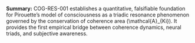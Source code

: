 **Summary:** COG-RES-001 establishes a quantitative, falsifiable foundation for Pirouette’s model of consciousness as a triadic resonance phenomenon governed by the conservation of coherence area (\mathcal{A}_{Ki}). It provides the first empirical bridge between coherence dynamics, neural triads, and subjective awareness.